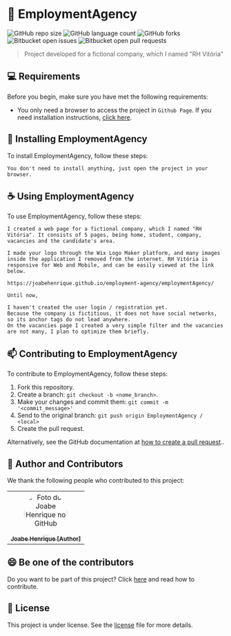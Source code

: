 # 🏨 EmploymentAgency

![GitHub repo size](https://img.shields.io/github/repo-size/joabehenrique/employment-agency?style=flat)
![GitHub language count](https://img.shields.io/github/languages/count/joabehenrique/employment-agency?style=flat)
![GitHub forks](https://img.shields.io/github/forks/joabehenrique/employment-agency?style=flat)
![Bitbucket open issues](https://img.shields.io/bitbucket/issues/joabehenrique/employment-agency?style=flat)
![Bitbucket open pull requests](https://img.shields.io/bitbucket/pr-raw/joabehenrique/employment-agency?style=flat)

> Project developed for a fictional company, which I named "RH Vitória"

## 💻 Requirements

Before you begin, make sure you have met the following requirements:

- You only need a browser to access the project in `Github Page`.
If you need installation instructions, [click here](https://www.google.com/intl/pt-BR/chrome/).

## 🚀 Installing EmploymentAgency

To install EmploymentAgency, follow these steps:

```
You don't need to install anything, just open the project in your browser.
```

## ☕ Using EmploymentAgency

To use EmploymentAgency, follow these steps:

```
I created a web page for a fictional company, which I named "RH Vitória". It consists of 5 pages, being home, student, company, vacancies and the candidate's area.

I made your logo through the Wix Logo Maker platform, and many images inside the application I removed from the internet. RH Vitória is responsive for Web and Mobile, and can be easily viewed at the link below.

https://joabehenrique.github.io/employment-agency/employmentAgency/

Until now,

I haven't created the user login / registration yet.
Because the company is fictitious, it does not have social networks, so its anchor tags do not lead anywhere.
On the vacancies page I created a very simple filter and the vacancies are not many, I plan to optimize them briefly.
```

## 📫 Contributing to EmploymentAgency

To contribute to EmploymentAgency, follow these steps:

1. Fork this repository.
2. Create a branch: `git checkout -b <nome_branch>`.
3. Make your changes and commit them: `git commit -m '<commit_message>'`
4. Send to the original branch: `git push origin EmploymentAgency / <local>`
5. Create the pull request.

Alternatively, see the GitHub documentation at [how to create a pull request](https://help.github.com/en/github/collaborating-with-issues-and-pull-requests/creating-a-pull-request)..

## 🤝 Author and Contributors

We thank the following people who contributed to this project:

<table>
  <tr>
    <td align="center">
      <a href="https://github.com/joabehenrique">
        <img src="https://avatars3.githubusercontent.com/u/64988299" width="100px" style="border-radius: 90px" alt="Foto do Joabe Henrique no GitHub"/><br>
        <sub>
          <b>Joabe Henrique [Author]</b>
        </sub>
      </a>
    </td>
  </tr>
</table>

## 😄 Be one of the contributors<br>

Do you want to be part of this project? Click [here](https://github.com/joabehenrique/employment-agency/blob/master/CONTRIBUTING.md) and read how to contribute.

## 📝 License

This project is under license. See the [license](https://github.com/joabehenrique/employment-agency/blob/master/LICENSE.md) file for more details.

